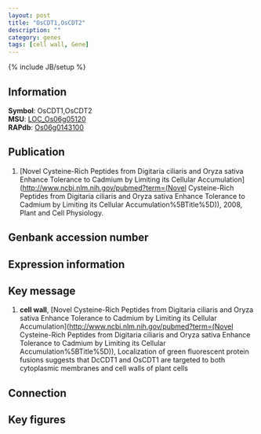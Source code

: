 ```yaml
---
layout: post
title: "OsCDT1,OsCDT2"
description: ""
category: genes
tags: [cell wall, Gene]
---
```

{% include JB/setup %}

## Information
__Symbol__: OsCDT1,OsCDT2  
__MSU__: [LOC_Os06g05120](http://rice.plantbiology.msu.edu/cgi-bin/ORF_infopage.cgi?orf=LOC_Os06g05120)  
__RAPdb__: [Os06g0143100](http://rapdb.dna.affrc.go.jp/viewer/gbrowse_details/irgsp1?name=Os06g0143100)  

## Publication
1. [Novel Cysteine-Rich Peptides from Digitaria ciliaris and Oryza sativa Enhance Tolerance to Cadmium by Limiting its Cellular Accumulation](http://www.ncbi.nlm.nih.gov/pubmed?term=(Novel Cysteine-Rich Peptides from Digitaria ciliaris and Oryza sativa Enhance Tolerance to Cadmium by Limiting its Cellular Accumulation%5BTitle%5D)), 2008, Plant and Cell Physiology.

## Genbank accession number

## Expression information

## Key message
1. __cell wall__, [Novel Cysteine-Rich Peptides from Digitaria ciliaris and Oryza sativa Enhance Tolerance to Cadmium by Limiting its Cellular Accumulation](http://www.ncbi.nlm.nih.gov/pubmed?term=(Novel Cysteine-Rich Peptides from Digitaria ciliaris and Oryza sativa Enhance Tolerance to Cadmium by Limiting its Cellular Accumulation%5BTitle%5D)),  Localization of green fluorescent protein fusions suggests that DcCDT1 and OsCDT1 are targeted to both cytoplasmic membranes and cell walls of plant cells

## Connection

## Key figures


